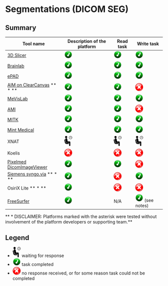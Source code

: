 # Segmentations (DICOM SEG)

## Summary

| Tool name | Description of the platform| Read task | Write task |
| -- | -- | -- | -- |
| [3D Slicer](/results/seg/slicer.md) | <img src="../images/done.png" width=25> | <img src="../images/done.png" width=25> | <img src="../images/done.png" width=25> |
| [Brainlab](/results/seg/brainlab.md) | <img src="../images/done.png" width=25> | <img src="../images/done.png" width=25> | <img src="../images/done.png" width=25> |
| [ePAD](/results/seg/epad.md) | <img src="../images/done.png" width=25> | <img src="../images/done.png" width=25> | <img src="../images/done.png" width=25> |
| [AIM on ClearCanvas](/results/seg/aimclearcanvas.md) ** * **| <img src="../images/done.png" width=25> | <img src="../images/done.png" width=25> | <img src="../images/failed.png" width=25> |
| [MeVisLab](/results/seg/MeVisLab.md) | <img src="../images/done.png" width=25> | <img src="../images/done.png" width=25> | <img src="../images/done.png" width=25> |
| [AMI](/results/seg/ami.md) | <img src="../images/done.png" width=25> | <img src="../images/done.png" width=25> | <img src="../images/failed.png" width=25> |
| [MITK](/results/seg/MITK.md) | <img src="../images/done.png" width=25> | <img src="../images/done.png" width=25> | <img src="../images/done.png" width=25> |
| [Mint Medical](/results/seg/mint.md) | <img src="../images/done.png" width=25> | <img src="../images/done.png" width=25> | <img src="../images/done.png" width=25> |
| XNAT | <img src="../images/waiting.png" width=25> | <img src="../images/waiting.png" width=25> | <img src="../images/waiting.png" width=25> |
| Koelis | <img src="../images/failed.png" width=25> | <img src="../images/failed.png" width=25> | <img src="../images/failed.png" width=25> |
| [Pixelmed DicomImageViewer](/results/seg/pixelmed.md) | <img src="../images/done.png" width=25> | <img src="../images/done.png" width=25> | <img src="../images/failed.png" width=25> |
| [Siemens syngo.via](/results/seg/syngovia.md) ** * **| <img src="../images/done.png" width=25> | <img src="../images/failed.png" width=25> | <img src="../images/done.png" width=25> |
| OsiriX Lite ** * **| <img src="../images/done.png" width=25> | <img src="../images/failed.png" width=25> | <img src="../images/failed.png" width=25> |
| [FreeSurfer](/results/seg/freesurfer.md) | <img src="../images/done.png" width=25> | N/A | <img src="../images/done.png" width=25> (see notes)|

** * DISCLAIMER: Platforms marked with the asterisk were tested without involvement of the platform developers or supporting team.**

## Legend

* <img src="../images/waiting.png" width=25> waiting for response
* <img src="../images/done.png" width=25> task completed
* <img src="../images/failed.png" width=25> no response received, or for some reason task could not be completed
